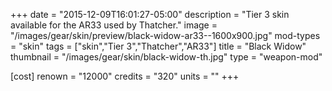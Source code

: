 +++
date = "2015-12-09T16:01:27-05:00"
description = "Tier 3 skin available for the AR33 used by Thatcher."
image = "/images/gear/skin/preview/black-widow-ar33--1600x900.jpg"
mod-types = "skin"
tags = ["skin","Tier 3","Thatcher","AR33"]
title = "Black Widow"
thumbnail = "/images/gear/skin/black-widow-th.jpg"
type = "weapon-mod"

[cost]
  renown = "12000"
  credits = "320"
  units = ""
+++
